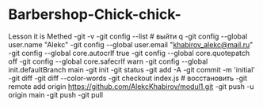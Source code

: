 # Barbershop-Chick-chick-
Lesson it is Methed
-git -v
-git config --list # выйти q
-git config --global user.name "Alekc"
-git config --global user.email "khabirov_alekc@mail.ru"
-git config --global core.autocrlf true
-git config --global core.quotepatch off
-git config --global core.safecrlf warn
-git config --global init.defaultBranch main
-git init
-git status
-git add -A
-git commit -m 'initial'
-git diff
-git diff --color-words
-git checkout index.js # восстановить -git remote add origin https://github.com/AlekcKhabirov/modul1.git
-git push -u origin main
-git push
-git pull
